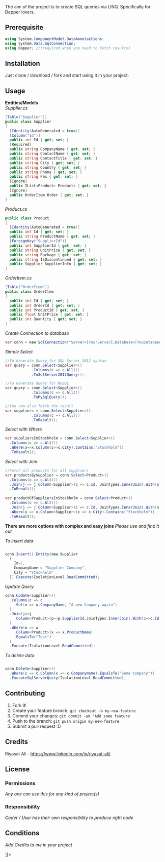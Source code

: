 <snippet>
  <content><![CDATA[
# ${1:Project Name}

The aim of the project is to create SQL queries via LINQ. Specifically for Dapper lovers.

## Prerequisite
``` csharp
using System.ComponentModel.DataAnnotaitions;
using System.Data.SqlConnection;
using Dapper; //(required when you need to fetch results)

``` 

## Installation

Just clone / download / fork and start using it in your project.

## Usage
**Entities/Models** <br/>
*Supplier.cs*
``` csharp
[Table("Supplier")]
public class Supplier
{
  [Identity(AutoGenerated = true)]
  [Column("Id")]
  public int Id { get; set; }
  [Required]
  public string CompanyName { get; set; }
  public string ContactName { get; set; }
  public string ContactTitle { get; set; }
  public string City { get; set; }
  public string Country { get; set; }
  public string Phone { get; set; }
  public string Fax { get; set; }
  [Ignore]
  public IList<Product> Products { get; set; }
  [Ignore]
  public OrderItem Order { get; set; }
}
```
*Product.cs*
``` csharp
public class Product
{
  [Identity(AutoGenerated = true)]
  public int Id { get; set; }
  public string ProductName { get; set; }
  [ForeignKey("SupplierId")]
  public int SupplierId { get; set; }
  public string UnitPrice { get; set; }
  public string Package { get; set; }
  public string IsDiscontinued { get; set; }
  public Supplier SupplierInfo { get; set; }
}
```
*OrderItem.cs*
``` csharp
[Table("OrderItem")]
public class OrderItem
{
  public int Id { get; set; }
  public int OrderId { get; set; }
  public int ProductId { get; set; }
  public float UnitPrice { get; set; }
  public int Quantity { get; set; }
}
```

*Create Connection to database*
``` csharp
var conn = new SqlConnection("Server=[YourServer];Database=[YouDatabase];Trusted_Connection=True;");

```
*Simple Select*
``` csharp
//To Generate Query for SQL Server 2012 syntax
var query = conn.Select<Supplier>()
            .Columns(c => c.All())
            .ToSqlServer2012Query();

//To Generate Query for MySQL
var query = conn.Select<Supplier>()
            .Columns(c => c.All())
            .ToMySqlQuery();

//You can also fetch the result
var suppliers = conn.Select<Supplier>()
            .Columns(c => c.All())
            .ToResult();
```

*Select with Where*
``` csharp
var suppliersInStockholm = conn.Select<Supplier>()
  .Columns(c => c.All())
  .Where(x=>x.Column(c=>c.City).Contains("Stockholm"))
  .ToResult();

```
*Select with Join*
``` csharp
//Fetch all products for all suppliers
var productsBySupplier = conn.Select<Product>()
  .Columns(c => c.All())
  .Join(j => j.Column<Supplier>(c => c.Id, JoinTypes.InnerJoin).With(s => s.SupplierId))
  .ToResult();
        
var productOfSuppliersInStockholm = conn.Select<Product>()
  .Columns(c => c.All())
  .Join(j => j.Column<Supplier>(c => c.Id, JoinTypes.InnerJoin).With(s => s.SupplierId))
  .Where(x => x.Column<Supplier>(c => c.City).Contains("Stockholm"))
  .ToResult();

```
**There are more options with complex and easy joins** *Please use and find it out*

*To insert data*
``` csharp

conn.Insert().Entity(new Supplier
  {
    Id=1,
    CompanyName = "Supplier Company",
    City = "Stockholm"
  }).Execute(IsolationLevel.ReadCommitted);

```

*Update Query*
``` csharp
conn.Update<Supplier>()
  .Columns(c => c
    .Set(x => x.CompanyName, "A new Company again")
  )
  .Join(j=>j
    .Column<Product>(p=>p.SupplierId,JoinTypes.InnerJoin).With(c=>c.Id)
  )
  .Where(w => w
    .Column<Product>(x => x.ProductName)
    .EqualsTo("Test")
  )
  .Execute(IsolationLevel.ReadCommitted);
```
*To delete data*
``` csharp

conn.Delete<Supplier>()
  .Where(c => c.Column(x => x.CompanyName).EqualsTo("Some Company"))
  .ExecuteSqlServerQuery(IsolationLevel.ReadCommitted);

```
## Contributing

1. Fork it!
2. Create your feature branch: `git checkout -b my-new-feature`
3. Commit your changes: `git commit -am 'Add some feature'`
4. Push to the branch: `git push origin my-new-feature`
5. Submit a pull request :D

## Credits

Riyasat Ali - https://www.linkedin.com/in/riyasat-ali/

## License
### Permissions
*Any one can use this for any kind of project(s)*
### Responsibility
*Coder / User has their own responsibility to produce right code*
## Conditions
*Add Credits to me in your project*

]]></content>
</snippet>
